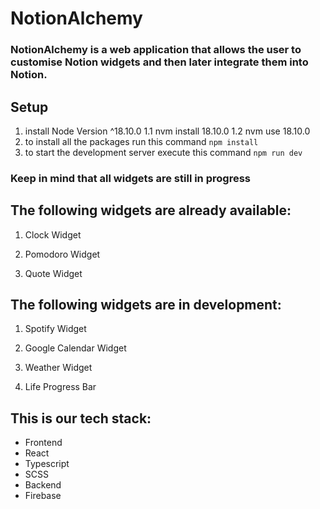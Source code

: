 # NotionAlchemy

### NotionAlchemy is a web application that allows the user to customise Notion widgets and then later integrate them into Notion.

## Setup

1. install Node Version ^18.10.0
   1.1 nvm install 18.10.0
   1.2 nvm use 18.10.0
2. to install all the packages run this command `npm install`
3. to start the development server execute this command `npm run dev`

### Keep in mind that all widgets are still in progress

## The following widgets are already available:

1. Clock Widget

2. Pomodoro Widget

3. Quote Widget

## The following widgets are in development:

1. Spotify Widget

2. Google Calendar Widget

3. Weather Widget

4. Life Progress Bar

## This is our tech stack:

-   Frontend
-   React
-   Typescript
-   SCSS
-   Backend
-   Firebase
